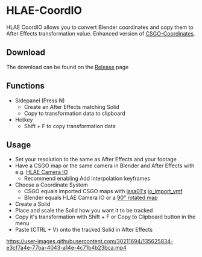 # HLAE-CoordIO

HLAE CoordIO allows you to convert Blender coordinates and copy them to After Effects transformation value. Enhanced version of [CSGO-Coordinates](https://github.com/Devostated/CSGO-Coordinates).


## Download

The download can be found on the [Release](https://github.com/Devostated/HLAE-CoordIO/releases) page

## Functions
* Sidepanel (Press N)
  * Create an After Effects matching Solid
  * Copy to transformation data to clipboard
* Hotkey
  *  Shift + F to copy transformation data 

## Usage
* Set your resolution to the same as After Effects and your footage
* Have a CSGO map or the same camera in Blender and After Effects with e.g. [HLAE Camera IO](https://www.advancedfx.org/download/#tools-hlae-camio)
  * Recommend enabling Add interpolation keyframes
* Choose a Coordinate System
  * CSGO equals imported CSGO maps with [lasa01's](https://github.com/lasa01) [io_import_vmf](https://github.com/lasa01/io_import_vmf)
  * Blender equals HLAE Camera IO or a [90° rotated map](https://github.com/lasa01/io_import_vmf/wiki/FAQ#how-to-import-the-players-and-camera-too)
* Create a Solid
* Place and scale the Solid how you want it to be tracked
* Copy it's transformation with Shift + F or Copy to Clipboard button in the menu
* Paste (CTRL + V) onto the tracked Solid in After Effects


https://user-images.githubusercontent.com/30211694/135625834-e3cf7a4e-77ba-4043-a14e-4c71b4b23bca.mp4



